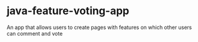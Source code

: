 # java-feature-voting-app
An app that allows users to create pages with features on which other users can comment and vote
